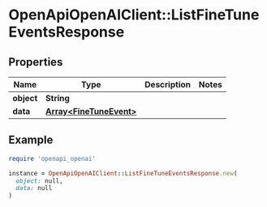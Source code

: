 # OpenApiOpenAIClient::ListFineTuneEventsResponse

## Properties

| Name | Type | Description | Notes |
| ---- | ---- | ----------- | ----- |
| **object** | **String** |  |  |
| **data** | [**Array&lt;FineTuneEvent&gt;**](FineTuneEvent.md) |  |  |

## Example

```ruby
require 'openapi_openai'

instance = OpenApiOpenAIClient::ListFineTuneEventsResponse.new(
  object: null,
  data: null
)
```


